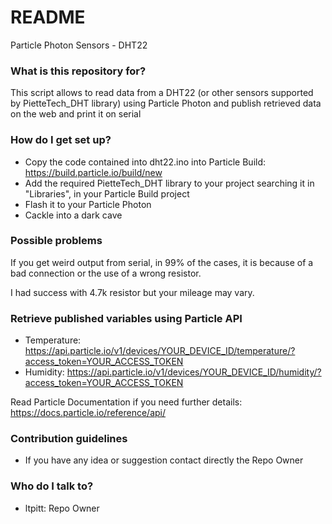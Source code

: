 # README #

Particle Photon Sensors - DHT22

### What is this repository for? ###

This script allows to read data from a DHT22 (or other sensors supported by PietteTech_DHT library) using Particle Photon and publish retrieved data on the web and print it on serial

### How do I get set up? ###

* Copy the code contained into dht22.ino into Particle Build: https://build.particle.io/build/new
* Add the required PietteTech_DHT library to your project searching it in "Libraries", in your Particle Build project
* Flash it to your Particle Photon
* Cackle into a dark cave

### Possible problems ###

If you get weird output from serial, in 99% of the cases, it is because of a bad connection or the use of a wrong resistor.

I had success with 4.7k resistor but your mileage may vary.

### Retrieve published variables using Particle API ###

* Temperature: https://api.particle.io/v1/devices/YOUR_DEVICE_ID/temperature/?access_token=YOUR_ACCESS_TOKEN
* Humidity: https://api.particle.io/v1/devices/YOUR_DEVICE_ID/humidity/?access_token=YOUR_ACCESS_TOKEN

Read Particle Documentation if you need further details: https://docs.particle.io/reference/api/

### Contribution guidelines ###

* If you have any idea or suggestion contact directly the Repo Owner

### Who do I talk to? ###

* ltpitt: Repo Owner
